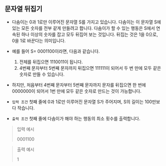 ## 문자열 뒤집기

- 다솜이는 0과 1로만 이루어진 문자열 S를 가지고 있습니다. 다솜이는 이 문자열 S에 있는 모든 숫자를 전부 같게 만들려고 합니다. 다솜이가 할 수 있는 행동은 S에서 연속된 하나 이상의 숫자를 잡고 모두 뒤집어 보는 것입니다. 뒤집는 것은 1을 0으로, 0을 1로 바꾼다는 의미입니다.
- 예를 들어 S= 0001100이라면, 다음과 같습니다.
  1. 전체를 뒤집으면 1110011이 됩니다.
  2. 4번째 문자부터 5번째 문자까지 뒤집으면 111111이 되어서 두 번 만에 모두 같은 숫자로 만들 수 있습니다.
- 하지만, 처음부터 4번째 문자부터 5번째 문자까지 문자를 뒤집으면 한 번에 0000000이 되어서 1번 만에 모두 같은 숫자로 만드는 것이 가능합니다.

- `입력 조건` 첫째 줄에 0과 1로만 이루어진 문자열 S가 주어지며, S의 길이는 100만보다 작습니다.

- `출력 조건` 첫째 줄에 다솜이가 해야 하는 행동의 최소 횟수를 출력합니다.

> 입력 예시<br>
>
> 0001100

> 출력 예시<br>
>
> 1

